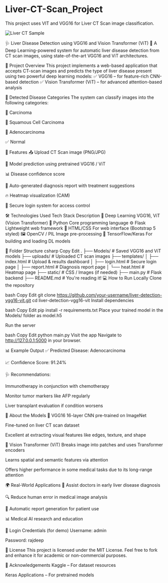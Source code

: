 # Liver-CT-Scan_Project


This project uses VIT and VGG16 for Liver CT Scan image classification.

![Liver CT Sample](https://raw.githubusercontent.com/rajdeepcoder10/Liver-CT-Scan_Project/main/images/sample.png)

🩺 Liver Disease Detection using VGG16 and Vision Transformer (ViT)
🎯 A Deep Learning-powered system for automatic liver disease detection from CT scan images, using state-of-the-art VGG16 and ViT architectures.

📌 Project Overview
This project implements a web-based application that accepts CT-scan images and predicts the type of liver disease present using two powerful deep learning models:
✅ VGG16 – for feature-rich CNN-based detection
✅ Vision Transformer (ViT) – for advanced attention-based analysis

🧪 Detected Disease Categories
The system can classify images into the following categories:

🧬 Carcinoma

🧬 Squamous Cell Carcinoma

🧬 Adenocarcinoma

✅ Normal

🚀 Features
📤 Upload CT Scan image (PNG/JPG)

🧠 Model prediction using pretrained VGG16 / ViT

📊 Disease confidence score

📄 Auto-generated diagnosis report with treatment suggestions

🔥 Heatmap visualization (CAM)

🔐 Secure login system for access control

🛠️ Technologies Used
Tech Stack	Description
🧠 Deep Learning	VGG16, ViT (Vision Transformer)
🐍 Python	Core programming language
⚙️ Flask	Lightweight web framework
🎨 HTML/CSS	For web interface (Bootstrap 5 styled)
🖼️ OpenCV / PIL	Image pre-processing
🧪 TensorFlow/Keras	For building and loading DL models

📂 Folder Structure
csharp
Copy
Edit
.
├── Models/                 # Saved VGG16 and ViT models
├── uploads/               # Uploaded CT scan images
├── templates/
│   ├── index.html         # Upload & results dashboard
│   ├── login.html         # Secure login page
│   ├── report.html        # Diagnosis report page
│   └── heat.html          # Heatmap page
├── static/                # CSS / Images (if needed)
├── main.py                # Flask backend
├── README.md              # You're reading it!
💻 How to Run Locally
Clone the repository

bash
Copy
Edit
git clone https://github.com/your-username/liver-detection-vgg16-vit.git
cd liver-detection-vgg16-vit
Install dependencies

bash
Copy
Edit
pip install -r requirements.txt
Place your trained model in the Models/ folder as model.h5

Run the server

bash
Copy
Edit
python main.py
Visit the app
Navigate to http://127.0.0.1:5000 in your browser.

📊 Example Output
✅ Predicted Disease: Adenocarcinoma

📈 Confidence Score: 91.24%

🩺 Recommendations:

Immunotherapy in conjunction with chemotherapy

Monitor tumor markers like AFP regularly

Liver transplant evaluation if condition worsens

🧠 About the Models
🔹 VGG16
16-layer CNN pre-trained on ImageNet

Fine-tuned on liver CT scan dataset

Excellent at extracting visual features like edges, texture, and shape

🔹 Vision Transformer (ViT)
Breaks image into patches and uses Transformer encoders

Learns spatial and semantic features via attention

Offers higher performance in some medical tasks due to its long-range attention

🌍 Real-World Applications
🏥 Assist doctors in early liver disease diagnosis

🔍 Reduce human error in medical image analysis

📄 Automatic report generation for patient use

📊 Medical AI research and education

🔐 Login Credentials (for demo)
Username: admin

Password: rajdeep

🧾 License
This project is licensed under the MIT License.
Feel free to fork and enhance it for academic or non-commercial purposes.

🤝 Acknowledgements
Kaggle – For dataset resources

Keras Applications – For pretrained models







